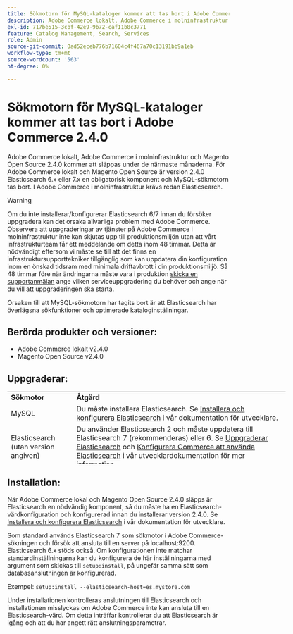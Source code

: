 ```yaml
---
title: Sökmotorn för MySQL-kataloger kommer att tas bort i Adobe Commerce 2.4.0
description: Adobe Commerce lokalt, Adobe Commerce i molninfrastruktur och Magento Open Source 2.4.0 kommer att släppas under de närmaste månaderna. För Adobe Commerce lokalt och Magento Open Source är version 2.4.0 Elasticsearch 6.x eller 7.x en obligatorisk komponent och MySQL-sökmotorn tas bort. I Adobe Commerce i molninfrastruktur krävs redan Elasticsearch.
exl-id: 717be515-3cbf-42e9-9b72-caf11b8c3771
feature: Catalog Management, Search, Services
role: Admin
source-git-commit: 0ad52eceb776b71604c4f467a70c13191bb9a1eb
workflow-type: tm+mt
source-wordcount: '563'
ht-degree: 0%

---
```


# Sökmotorn för MySQL-kataloger kommer att tas bort i Adobe Commerce 2.4.0

Adobe Commerce lokalt, Adobe Commerce i molninfrastruktur och Magento Open Source 2.4.0 kommer att släppas under de närmaste månaderna. För Adobe Commerce lokalt och Magento Open Source är version 2.4.0 Elasticsearch 6.x eller 7.x en obligatorisk komponent och MySQL-sökmotorn tas bort. I Adobe Commerce i molninfrastruktur krävs redan Elasticsearch.

>[!WARNING]
>
>Om du inte installerar/konfigurerar Elasticsearch 6/7 innan du försöker uppgradera kan det orsaka allvarliga problem med Adobe Commerce. Observera att uppgraderingar av tjänster på Adobe Commerce i molninfrastruktur inte kan skjutas upp till produktionsmiljön utan att vårt infrastrukturteam får ett meddelande om detta inom 48 timmar. Detta är nödvändigt eftersom vi måste se till att det finns en infrastruktursupporttekniker tillgänglig som kan uppdatera din konfiguration inom en önskad tidsram med minimala driftavbrott i din produktionsmiljö. Så 48 timmar före när ändringarna måste vara i produktion [skicka en supportanmälan](/help/help-center-guide/help-center/magento-help-center-user-guide.md#submit-ticket) ange vilken serviceuppgradering du behöver och ange när du vill att uppgraderingen ska starta.

Orsaken till att MySQL-sökmotorn har tagits bort är att Elasticsearch har överlägsna sökfunktioner och optimerade kataloginställningar.

## Berörda produkter och versioner:

* Adobe Commerce lokalt v2.4.0
* Magento Open Source v2.4.0

## Uppgraderar:

<table style="height: 164px; width: 632.2px;">
<tbody>
<tr>
<td class="wysiwyg-text-align-center" style="width: 133px;"><strong>Sökmotor</strong></td>
<td class="wysiwyg-text-align-center" style="width: 478.2px;"><strong>Åtgärd</strong></td>
</tr>
<tr>
<td class="wysiwyg-text-align-center" style="width: 133px;">MySQL</td>
<td style="width: 478.2px;">Du måste installera Elasticsearch. Se <a href="https://devdocs.magento.com/guides/v2.3/config-guide/elasticsearch/es-overview.html">Installera och konfigurera Elasticsearch</a> i vår dokumentation för utvecklare.</td>
</tr>
<tr>
<td class="wysiwyg-text-align-center" style="width: 133px;">Elasticsearch (utan version angiven)</td>
<td style="width: 478.2px;">Du använder Elasticsearch 2 och måste uppdatera till Elasticsearch 7 (rekommenderas) eller 6. Se <a href="https://devdocs.magento.com/guides/v2.3/config-guide/elasticsearch/es-overview.html#es-upgrade6">Uppgraderar Elasticsearch</a> och <a href="https://devdocs.magento.com/guides/v2.3/config-guide/elasticsearch/configure-magento.html">Konfigurera Commerce att använda Elasticsearch</a> i vår utvecklardokumentation för mer information.</td>
</tr>
<tr>
<td class="wysiwyg-text-align-center" style="width: 133px;">ELASTICSEARCH 5</td>
<td style="width: 478.2px;">Elasticsearch 5 har nått sin <a href="https://www.elastic.co/support/eol">Slutet av livscykeln</a> och har tagits bort i Adobe Commerce 2.4.0. Uppdatera till Elasticsearch 7 (rekommenderas) eller 6.</td>
</tr>
<tr>
<td class="wysiwyg-text-align-center" style="width: 133px;">Elasticsearch 6 eller 7</td>
<td style="width: 478.2px;">Du behöver inte utföra några ytterligare steg innan du uppgraderar till Adobe Commerce 2.4.0.</td>
</tr>
<tr>
<td class="wysiwyg-text-align-center" style="width: 133px;">Tredjepartstillägg</td>
<td style="width: 478.2px;">Du behöver inte installera Elasticsearch. Adobe Commerce rekommenderar att du kontaktar din sökmotorleverantör för att avgöra om tillägget är helt kompatibelt med Adobe Commerce 2.4.0.</td>
</tr>
</tbody>
</table>

## Installation:

När Adobe Commerce lokal och Magento Open Source 2.4.0 släpps är Elasticsearch en nödvändig komponent, så du måste ha en Elasticsearch-värdkonfiguration och konfigurerad innan du installerar version 2.4.0. Se [Installera och konfigurera Elasticsearch](https://devdocs.magento.com/guides/v2.3/config-guide/elasticsearch/es-overview.html) i vår dokumentation för utvecklare.

Som standard används Elasticsearch 7 som sökmotor i Adobe Commerce-sökningen och försök att ansluta till en server på localhost:9200. Elasticsearch 6.x stöds också. Om konfigurationen inte matchar standardinställningarna kan du konfigurera de här inställningarna med argument som skickas till `setup:install`, på ungefär samma sätt som databasanslutningen är konfigurerad.

Exempel: `setup:install --elasticsearch-host=es.mystore.com`

Under installationen kontrolleras anslutningen till Elasticsearch och installationen misslyckas om Adobe Commerce inte kan ansluta till en Elasticsearch-värd. Om detta inträffar kontrollerar du att Elasticsearch är igång och att du har angett rätt anslutningsparametrar.
